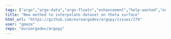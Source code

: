 ```yaml
---
tags: ["argo","argo-data","argo-floats","enhancement","help-wanted","oceanography","python"]
title: "New method to interpolate dataset on theta surface"
html_url: "https://github.com/euroargodev/argopy/issues/279"
user: "gmaze"
repo: "euroargodev/argopy"
---
```



